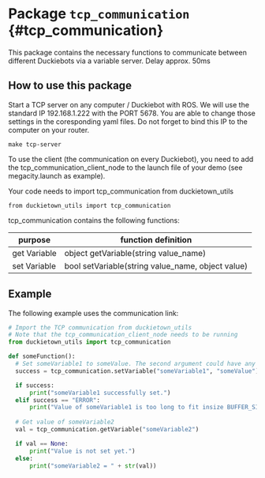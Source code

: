 # Package `tcp_communication` {#tcp_communication}




This package contains the necessary functions to communicate between different Duckiebots via a variable server. Delay approx. 50ms

## How to use this package

Start a TCP server on any computer / Duckiebot with ROS. We will use the standard IP 192.168.1.222 with the PORT 5678. You are able to change those settings in the coresponding yaml files. Do not forget to bind this IP to the computer on your router. 

    make tcp-server

To use the client (the communication on every Duckiebot), you need to add the tcp_communication_client_node to the launch file of your demo (see megacity.launch as example).

Your code needs to import tcp_communication from duckietown_utils

    from duckietown_utils import tcp_communication
    
tcp_communication contains the following functions:

| purpose      | function definition                                 |
|--------------|-----------------------------------------------------|
| get Variable | object getVariable(string value_name)               |
| set Variable | bool setVariable(string value_name, object value)   |


## Example

The following example uses the communication link:


```python
# Import the TCP communication from duckietown_utils
# Note that the tcp_communication_client_node needs to be running
from duckietown_utils import tcp_communication

def someFunction():
  # Set someVariable1 to someValue. The second argument could have any type
  success = tcp_communication.setVariable("someVariable1", "someValue")

  if success:
      print("someVariable1 successfully set.")
  elif success == "ERROR":
      print("Value of someVariable1 is too long to fit insize BUFFER_SIZE.")
      
  # Get value of someVariable2
  val = tcp_communication.getVariable("someVariable2")

  if val == None:
      print("Value is not set yet.")
  else:
      print("someVariable2 = " + str(val))

```
